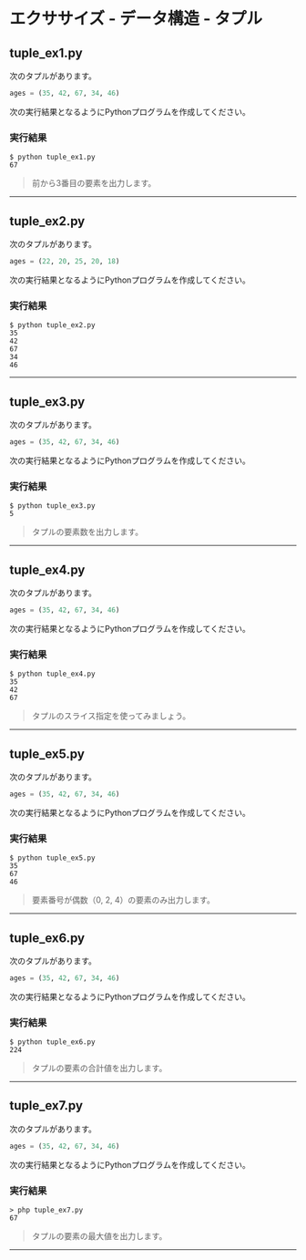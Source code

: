 # エクササイズ - データ構造 - タプル

## tuple_ex1.py

次のタプルがあります。

```python
ages = (35, 42, 67, 34, 46)
```

次の実行結果となるようにPythonプログラムを作成してください。

### 実行結果

```
$ python tuple_ex1.py 
67
```

> 前から3番目の要素を出力します。

---


## tuple_ex2.py

次のタプルがあります。

```python
ages = (22, 20, 25, 20, 18)
```

次の実行結果となるようにPythonプログラムを作成してください。

### 実行結果

```
$ python tuple_ex2.py
35
42
67
34
46
```

---

## tuple_ex3.py

次のタプルがあります。

```python
ages = (35, 42, 67, 34, 46)
```

次の実行結果となるようにPythonプログラムを作成してください。

### 実行結果

```
$ python tuple_ex3.py 
5
```

> タプルの要素数を出力します。

---


## tuple_ex4.py

次のタプルがあります。

```python
ages = (35, 42, 67, 34, 46)
```

次の実行結果となるようにPythonプログラムを作成してください。

### 実行結果

```
$ python tuple_ex4.py
35
42
67
```

> タプルのスライス指定を使ってみましょう。

---

## tuple_ex5.py

次のタプルがあります。

```python
ages = (35, 42, 67, 34, 46)
```

次の実行結果となるようにPythonプログラムを作成してください。

### 実行結果

```
$ python tuple_ex5.py
35
67
46
```

> 要素番号が偶数（0, 2, 4）の要素のみ出力します。

---

## tuple_ex6.py

次のタプルがあります。

```python
ages = (35, 42, 67, 34, 46)
```

次の実行結果となるようにPythonプログラムを作成してください。

### 実行結果

```
$ python tuple_ex6.py
224
```

> タプルの要素の合計値を出力します。

---

## tuple_ex7.py

次のタプルがあります。

```python
ages = (35, 42, 67, 34, 46)
```

次の実行結果となるようにPythonプログラムを作成してください。

### 実行結果

```
> php tuple_ex7.py
67
```

> タプルの要素の最大値を出力します。

---

